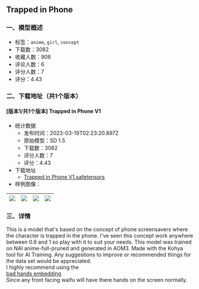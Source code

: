 ## Trapped in Phone
### 一、模型概述

- 标签：`anime`, `girl`, `concept`
- 下载数：3082
- 收藏人数：908
- 评论人数：6
- 评分人数：7
- 评分：4.43

### 二、下载地址（共1个版本）

#### [版本1/共1个版本] Trapped in Phone V1

- 统计数据
  - 发布时间：2023-03-19T02:23:20.897Z
  - 原始模型：SD 1.5
  - 下载数：3082
  - 评分人数：7
  - 评分：4.43
- 下载地址
  - [Trapped in Phone V1.safetensors](https://civitai.com/api/download/models/25297)
- 样例图像：

| <img src="https://image.civitai.com/xG1nkqKTMzGDvpLrqFT7WA/5a3879b6-74c2-4716-c47a-a1176de1b700/width=450/277538.jpeg" /> | <img src="https://image.civitai.com/xG1nkqKTMzGDvpLrqFT7WA/90a0ddea-7218-4406-190b-64262eff0800/width=450/277552.jpeg" /> | <img src="https://image.civitai.com/xG1nkqKTMzGDvpLrqFT7WA/c41cc3e1-6f26-49ac-c289-36ef78432200/width=450/277551.jpeg" /> | <img src="https://image.civitai.com/xG1nkqKTMzGDvpLrqFT7WA/f9a2def8-0e1d-40c0-5367-abf5b6b10b00/width=450/277550.jpeg" /> |
| ---- | ---- | ---- | ---- |


### 三、详情
<p>This is a model that's based on the concept of phone screensavers where the character is trapped in the phone. I've seen this concept work anywhere between 0.6 and 1 so play with it to suit your needs. This model was trained on NAI anime-full-pruned and generated in AOM3. Made with the Kohya tool for AI Training. Any suggestions to improve or recommended things for the data set would be appreciated.<br />I highly recommend using the<br /><a target="_blank" rel="ugc" href="https://huggingface.co/yesyeahvh/bad-hands-5/blob/main/bad-hands-5.pt"><u>bad hands embedding</u></a><br />Since any front facing waifu will have there hands on the screen normally.</p>